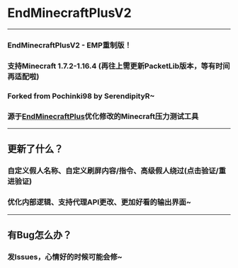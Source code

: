 # EndMinecraftPlusV2
___
### EndMinecraftPlusV2 - EMP重制版！
### 支持Minecraft 1.7.2-1.16.4 (再往上需更新PacketLib版本，等有时间再适配啦)
### Forked from Pochinki98 by SerendipityR~
### 源于<a href="https://github.com/Pochinki98/EndMinecraftPlus">EndMinecraftPlus</a>优化修改的Minecraft压力测试工具
___
## 更新了什么？
### 自定义假人名称、自定义刷屏内容/指令、高级假人绕过(点击验证/重进验证)
### 优化内部逻辑、支持代理API更改、更加好看的输出界面~
___
## 有Bug怎么办？
### 发Issues，心情好的时候可能会修~

